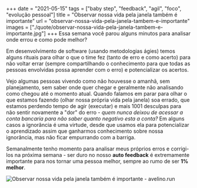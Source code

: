 +++
date = "2021-05-15"
tags = ["baby step", "feedback", "agil", "foco", "evolução pessoal"]
title = "Observar nossa vida pela janela também é importante"
url = "observar-nossa-vida-pela-janela-tambem-e-importante"
images = ["./quote/observar-nossa-vida-pela-janela-tambem-e-importante.jpg"]
+++
Essa semana você parou alguns minutos para analisar onde errou e como pode melhor?

Em desenvolvimento de software (usando metodologias ágies) temos alguns rituais para olhar o que o time fez (tanto de erro e como acerto) para não voltar errar (sempre compartilhando o conhecimento para que todas as pessoas envolvidas possa aprender com o erro) e potencializar os acertos.

Vejo algumas pessoas vivendo como não houvesse o amanhã, sem planejamento, sem saber onde quer chegar e geralmente não analisando como chegou até o momento atual.
Quando falamos em parar para olhar o que estamos fazendo (olhar nossa própria vida pela janela) soa errado, que estamos perdendo tempo de agir (executar) e mais 1001 desculpas para não sentir novamente a "dor" do erro - _quem nunca deixou de acessar a conta bancaria para não saber quanto negativo esta a conta?_ Em alguns casos a ignorância é uma virtude, desde que usamos ela para potencializar o aprendizado assim que ganharmos conhecimento sobre nossa ignorância, mas não ficar empurrando com a barriga.

Semanalmente tenho momento para analisar meus próprios erros e corrigi-los na próxima semana - ser duro no nosso **auto feedback** é extremamente importante para nos tornar uma pessoa melhor, sempre ao rumo de ser **1% melhor**.

![Observar nossa vida pela janela também é importante - avelino.run](./quote/observar-nossa-vida-pela-janela-tambem-e-importante.jpg#center)
